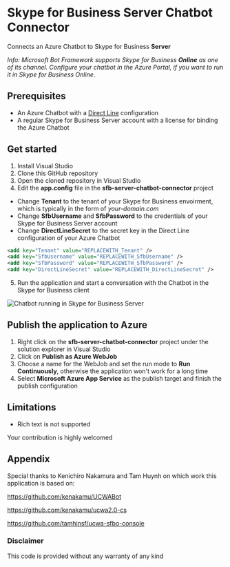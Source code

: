 # Skype for Business Server Chatbot Connector

Connects an Azure Chatbot to Skype for Business **Server**

*Info: Microsoft Bot Framework supports Skype for Business __Online__ as one of its channel. Configure your chatbot in the Azure Portal, if you want to run it in Skype for Business Online*.

## Prerequisites

* An Azure Chatbot with a [Direct Line](https://docs.microsoft.com/en-us/azure/bot-service/bot-service-channel-connect-directline?view=azure-bot-service-3.0) configuration
* A regular Skype for Business Server account with a license for binding the Azure Chatbot

## Get started

1. Install Visual Studio
2. Clone this GitHub repository
3. Open the cloned repository in Visual Studio
4. Edit the **app.config** file in the **sfb-server-chatbot-connector** project
  * Change **Tenant** to the tenant of your Skype for Business envoirment, which is typically in the form of *your-domain.com*
  * Change **SfbUsername** and **SfbPassword** to the credentials of your Skype for Business Server account
  * Change **DirectLineSecret** to the secret key in the Direct Line configuration of your Azure Chatbot

```xml
<add key="Tenant" value="REPLACEWITH_Tenant" />
<add key="SfbUsername" value="REPLACEWITH_SfbUsername" />
<add key="SfbPassword" value="REPLACEWITH_SfbPassword" />
<add key="DirectLineSecret" value="REPLACEWITH_DirectLineSecret" />
```

5. Run the application and start a conversation with the Chatbot in the Skype for Business client

![Chatbot running in Skype for Business Server](https://user-images.githubusercontent.com/28813834/40840810-7b0086b0-65a8-11e8-863b-1c6f6c1e87e4.PNG)

## Publish the application to Azure
1. Right click on the **sfb-server-chatbot-connector** project under the solution explorer in Visual Studio
2. Click on **Publish as Azure WebJob**
3. Choose a name for the WebJob and set the run mode to **Run Continuously**, otherwise the application won't work for a long time
4. Select **Microsoft Azure App Service** as the publish target and finish the publish configuration


## Limitations

* Rich text is not supported

Your contribution is highly welcomed

## Appendix
Special thanks to Kenichiro Nakamura and Tam Huynh on which work this application is based on:

https://github.com/kenakamu/UCWABot

https://github.com/kenakamu/ucwa2.0-cs

https://github.com/tamhinsf/ucwa-sfbo-console

### Disclaimer
This code is provided without any warranty of any kind


